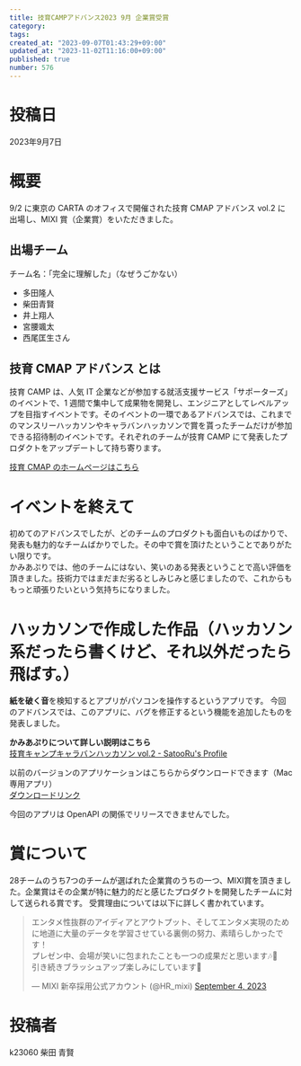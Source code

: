 ```yaml
---
title: 技育CAMPアドバンス2023 9月 企業賞受賞
category:
tags:
created_at: "2023-09-07T01:43:29+09:00"
updated_at: "2023-11-02T11:16:00+09:00"
published: true
number: 576
---
```


# 投稿日

2023年9月7日

# 概要

9/2 に東京の CARTA のオフィスで開催された技育 CMAP アドバンス vol.2 に出場し、MIXI 賞（企業賞）をいただきました。

## 出場チーム

チーム名：「完全に理解した」（なぜうごかない）

- 多田隆人
- 柴田青賢
- 井上翔人
- 宮腰颯太
- 西尾匡生さん

## 技育 CMAP アドバンス とは

技育 CAMP は、人気 IT 企業などが参加する就活支援サービス「サポーターズ」のイベントで、1 週間で集中して成果物を開発し、エンジニアとしてレベルアップを目指すイベントです。そのイベントの一環であるアドバンスでは、これまでのマンスリーハッカソンやキャラバンハッカソンで賞を貰ったチームだけが参加できる招待制のイベントです。それぞれのチームが技育 CAMP にて発表したプロダクトをアップデートして持ち寄ります。

[技育 CMAP のホームページはこちら](https://talent.supporterz.jp/geekcamp/)

# イベントを終えて

初めてのアドバンスでしたが、どのチームのプロダクトも面白いものばかりで、発表も魅力的なチームばかりでした。その中で賞を頂けたということでありがたい限りです。  
かみあぷりでは、他のチームにはない、笑いのある発表ということで高い評価を頂きました。技術力ではまだまだ劣るとしみじみと感じましたので、これからももっと頑張りたいという気持ちになりました。

# ハッカソンで作成した作品（ハッカソン系だったら書くけど、それ以外だったら飛ばす。）

**紙を破く音**を検知するとアプリがパソコンを操作するというアプリです。
今回のアドバンスでは、このアプリに、バグを修正するという機能を追加したものを発表しました。

**かみあぷりについて詳しい説明はこちら**  
[技育キャンプキャラバンハッカソン vol.2 - SatooRu's Profile](https://satooru.me/posts/activity-report/2023-06/geekcamp-caravan-vol2/)

以前のバージョンのアプリケーションはこちらからダウンロードできます（Mac 専用アプリ）  
[ダウンロードリンク](https://github.com/SystemEngineeringTeam/geekcamp-caravan-2023-vol2)

今回のアプリは OpenAPI の関係でリリースできませんでした。

# 賞について

28チームのうち7つのチームが選ばれた企業賞のうちの一つ、MIXI賞を頂きました。企業賞はその企業が特に魅力的だと感じたプロダクトを開発したチームに対して送られる賞です。
受賞理由については以下に詳しく書かれています。

<blockquote class="twitter-tweet"><p lang="ja" dir="ltr">エンタメ性抜群のアイディアとアウトプット、そしてエンタメ実現のために地道に大量のデータを学習させている裏側の努力、素晴らしかったです！<br>プレゼン中、会場が笑いに包まれたことも一つの成果だと思います🎶👏<br>引き続きブラッシュアップ楽しみにしています💪</p>&mdash; MIXI 新卒採用公式アカウント (@HR_mixi) <a href="https://twitter.com/HR_mixi/status/1698543904675791016?ref_src=twsrc%5Etfw">September 4, 2023</a></blockquote> <script async src="https://platform.twitter.com/widgets.js" charset="utf-8"></script>

# 投稿者

k23060 柴田 青賢
